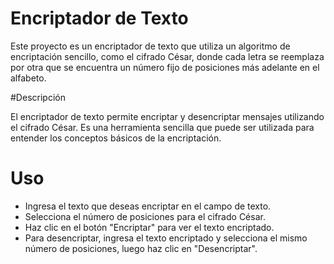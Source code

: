 # Encriptador de Texto

Este proyecto es un encriptador de texto que utiliza un algoritmo de encriptación sencillo, como el cifrado César, donde cada letra se reemplaza por otra que se encuentra un número fijo de posiciones más adelante en el alfabeto.

#Descripción

El encriptador de texto permite encriptar y desencriptar mensajes utilizando el cifrado César. Es una herramienta sencilla que puede ser utilizada para entender los conceptos básicos de la encriptación.

# Uso
- Ingresa el texto que deseas encriptar en el campo de texto.
- Selecciona el número de posiciones para el cifrado César.
- Haz clic en el botón "Encriptar" para ver el texto encriptado.
- Para desencriptar, ingresa el texto encriptado y selecciona el mismo número de posiciones, luego haz clic en "Desencriptar".
